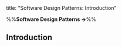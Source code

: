 <frontmatter>
title: "Software Design Patterns: Introduction"
</frontmatter>

<link rel="stylesheet" href="{{baseUrl}}/css/textbook.css">

<div class="website-content" id="all">

%%**Software Design Patterns →**%%

<div id="title">

## Introduction
</div>
<div id="main">

<include src="what/embed.md" boilerplate  />
<include src="format/embed.md" boilerplate  />

</div>

</div>
